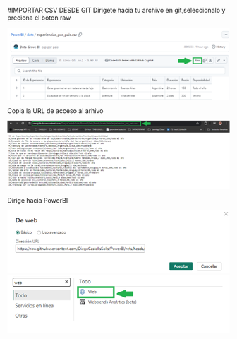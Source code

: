 #IMPORTAR CSV DESDE GIT
Dirigete hacia tu archivo en git,seleccionalo y preciona el boton raw

![step 1](https://github.com/DiegoCastellsSolis/PowerBI/blob/main/images/file_raw_git_1.png)

Copia la URL de acceso al arhivo

![step 2](https://github.com/DiegoCastellsSolis/PowerBI/blob/main/images/file_raw_git_2.png)

Dirige hacia PowerBI

![step 3](https://github.com/DiegoCastellsSolis/PowerBI/blob/main/images/file_raw_git_3.png)
![step 4](https://github.com/DiegoCastellsSolis/PowerBI/blob/main/images/file_raw_git_4.png)
